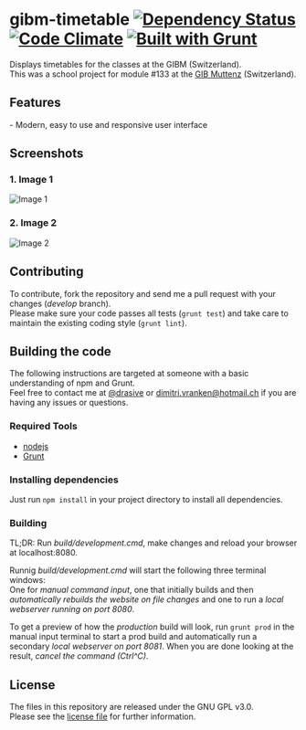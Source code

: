 # gibm-timetable [![Dependency Status](https://gemnasium.com/drasive/gibm-timetable.svg)](https://gemnasium.com/drasive/gibm-timetable) [![Code Climate](https://codeclimate.com/github/drasive/gibm-timetable/badges/gpa.svg)](https://codeclimate.com/github/drasive/gibm-timetable) [![Built with Grunt](https://cdn.gruntjs.com/builtwith.png)](http://gruntjs.com/)

Displays timetables for the classes at the GIBM (Switzerland).  
This was a school project for module #133 at the [GIB Muttenz](http://www.gibm.ch) (Switzerland).

## Features
<insert>
- Modern, easy to use and responsive user interface

## Screenshots <replace placeholders>
### 1. Image 1
![Image 1](/docs/_source/image1.png "Image 1")

### 2. Image 2
![Image 2](/docs/_source/image2.png "Image 2")

## Contributing
To contribute, fork the repository and send me a pull request with your changes (*develop* branch).  
Please make sure your code passes all tests (`grunt test`) and take care to maintain the existing coding style (`grunt lint`).

## Building the code
The following instructions are targeted at someone with a basic understanding of npm and Grunt.  
Feel free to contact me at [@drasive](https://twitter.com/drasive) or [dimitri.vranken@hotmail.ch](mailto:dimitri.vranken@hotmail.ch) if you are having any issues or questions.

### Required Tools
- [nodejs](http://nodejs.org/)
- [Grunt](http://gruntjs.com/)

### Installing dependencies
Just run `npm install` in your project directory to install all dependencies.

### Building
TL;DR: Run *build/development.cmd*, make changes and reload your browser at localhost:8080.

Runnig *build/development.cmd* will start the following three terminal windows:  
One for *manual command input*, one that initially builds and then *automatically rebuilds the website on file changes* and one to run a *local webserver running on port 8080*.  

To get a preview of how the *production* build will look, run `grunt prod` in the manual input terminal to start a prod build and automatically run a secondary *local webserver on port 8081*.
When you are done looking at the result, *cancel the command (Ctrl^C)*.

## License
The files in this repository are released under the GNU GPL v3.0.  
Please see the [license file](LICENSE.md) for further information.
